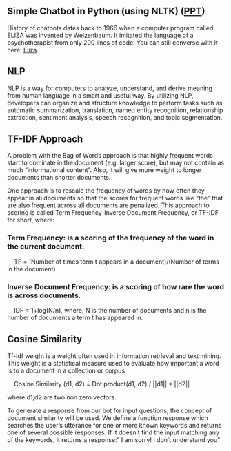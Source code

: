 ## Simple Chatbot in Python (using NLTK) ([PPT](https://docs.google.com/presentation/d/1LHFyjx8DyFmtC3ej8HHw4idewAuG6EcOgZIZ4suzJYw/edit?usp=sharing))

History of chatbots dates back to 1966 when a computer program called ELIZA was invented by Weizenbaum. It imitated the language of a psychotherapist from only 200 lines of code. You can still converse with it here: [Eliza](http://psych.fullerton.edu/mbirnbaum/psych101/Eliza.htm?utm_source=ubisend.com&utm_medium=blog-link&utm_campaign=ubisend). 

## NLP
NLP is a way for computers to analyze, understand, and derive meaning from human language in a smart and useful way. By utilizing NLP, developers can organize and structure knowledge to perform tasks such as automatic summarization, translation, named entity recognition, relationship extraction, sentiment analysis, speech recognition, and topic segmentation.

## TF-IDF Approach
A problem with the Bag of Words approach is that highly frequent words start to dominate in the document (e.g. larger score), but may not contain as much “informational content”. Also, it will give more weight to longer documents than shorter documents.

One approach is to rescale the frequency of words by how often they appear in all documents so that the scores for frequent words like “the” that are also frequent across all documents are penalized. This approach to scoring is called Term Frequency-Inverse Document Frequency, or TF-IDF for short, where:

### Term Frequency: is a scoring of the frequency of the word in the current document.

&nbsp; &nbsp; TF = (Number of times term t appears in a document)/(Number of terms in the document)
 
### Inverse Document Frequency: is a scoring of how rare the word is across documents.

&nbsp; &nbsp; IDF = 1+log(N/n), where, N is the number of documents and n is the number of documents a term t has appeared in.
 
## Cosine Similarity

Tf-idf weight is a weight often used in information retrieval and text mining. This weight is a statistical measure used to evaluate how important a word is to a document in a collection or corpus

&nbsp; &nbsp; Cosine Similarity (d1, d2) =  Dot product(d1, d2) / ||d1|| * ||d2||

where d1,d2 are two non zero vectors.

To generate a response from our bot for input questions, the concept of document similarity will be used. We define a function response which searches the user’s utterance for one or more known keywords and returns one of several possible responses. If it doesn’t find the input matching any of the keywords, it returns a response:” I am sorry! I don’t understand you”








